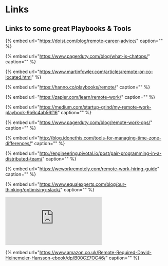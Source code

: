 # Links

## Links to some great Playbooks & Tools

{% embed url="https://doist.com/blog/remote-career-advice/" caption="" %}

{% embed url="https://www.pagerduty.com/blog/what-is-chatops/" caption="" %}

{% embed url="https://www.martinfowler.com/articles/remote-or-co-located.html" %}

{% embed url="https://hanno.co/playbooks/remote/" caption="" %}

{% embed url="https://zapier.com/learn/remote-work/" caption="" %}

{% embed url="https://medium.com/startup-grind/my-remote-work-playbook-9b6c4ab56f16" caption="" %}

{% embed url="https://www.pagerduty.com/blog/remote-work-ops/" caption="" %}

{% embed url="http://blog.idonethis.com/tools-for-managing-time-zone-differences/" caption="" %}

{% embed url="http://engineering.pivotal.io/post/pair-programming-in-a-distributed-team/" caption="" %}

{% embed url="https://weworkremotely.com/remote-work-hiring-guide" caption="" %}

{% embed url="https://www.equalexperts.com/blog/our-thinking/optimising-slack/" caption="" %}

![](https://services.google.com/fh/files/blogs/distributedworkplaybooks.pdf)

{% embed url="https://www.amazon.co.uk/Remote-Required-David-Heinemeier-Hansson-ebook/dp/B00CZ7OC46/" caption="" %}

